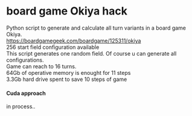 # board game Okiya hack  
Python script to generate and calculate all turn variants in a board game Okiya.  
https://boardgamegeek.com/boardgame/125311/okiya  
256 start field configuration available  
This script generates one random field. Of course u can generate all configurations.  
Game can reach to 16 turns.  
64Gb of operative memory is enought for 11 steps  
3.3Gb hard drive spent to save 10 steps of game
#### Cuda approach
in process..
